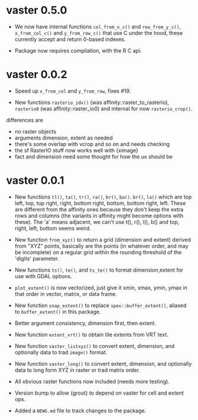 # vaster 0.5.0

* We now have internal functions `col_from_x_c()` and `row_from_y_c()`, `x_from_col_c()` and `y_from_row_c()` that use C under the hood, these currently accept and return 0-based indexes. 

* Package now requires compilation, with the R C api. 

# vaster 0.0.2

* Speed up `x_from_col` and `y_from_row`, fixes #19. 

* New functions `rasterio_idx()` (was affinity::raster_to_rasterio), `rasterio0` (was affinity::raster_io0) and
internal for now `rasterio_crop()`. 

differences are
- no raster objects
- arguments dimension, extent as needed
- there's some overlap with vcrop and so on and needs checking
- the sf RasterIO stuff now works well with {ximage}
- fact and dimension need some thought for how the ux should be

# vaster 0.0.1

* New functions `tl()`, `ta()`, `tr()`, `ra()`, `br()`, `ba()`. `br()`, `la()`
which are top left, top, top right, right, bottom right, bottom, bottom right,
left. These are different from the affinity ones because they don't keep the
extra rows and columns (the variants in affinity might become options with
these). The 'a' means adjacent, we can't use t(), r(), l(), b() and top, right,
left, bottom seems weird.

* New function `from_xyz()` to return a grid (dimension and extent) derived from
"XYZ" points, basically are the points (in whatever order, and may be
incomplete) on a regular grid within the rounding threshold of the 'digits'
parameter.

* New functions `ts()`, `te()`, and `ts_te()` to format dimension,extent for use
with GDAL options.

* `plot_extent()` is now vectorized, just give it xmin, xmax, ymin, ymax in that
order in vector, matrix, or data frame.

* New function `snap_extent()` to replace `spex::buffer_extent()`, aliased to
`buffer_extent()` in this package.

* Better argument consistency, dimension first, then extent. 

* New function `extent_vrt()` to obtain tile extents from VRT text. 

* New function `vaster_listxyz()` to convert extent, dimension, and optionally
data to trad `image()` format.

* New function `vaster_long()` to convert extent, dimension, and optionally data
to long form XYZ in raster or trad matrix order.

* All obvious raster functions now included (needs more testing). 

* Version bump to allow {grout} to depend on vaster for cell and extent ops. 

* Added a `NEWS.md` file to track changes to the package.
